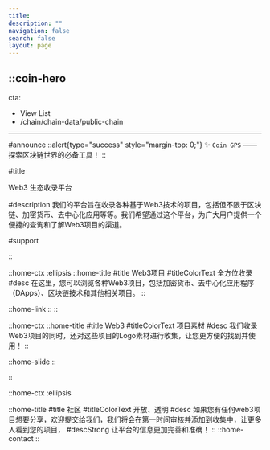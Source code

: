 ```yaml
---
title: 
description: ""
navigation: false
search: false 
layout: page
---
```


::coin-hero
---
cta:
  - View List
  - /chain/chain-data/public-chain
---

#announce
::alert{type="success" style="margin-top: 0;"}
 ✨ `Coin GPS` ——探索区块链世界的必备工具！
::



#title

Web3 生态收录平台

#description
我们的平台旨在收录各种基于Web3技术的项目，包括但不限于区块链、加密货币、去中心化应用等等。我们希望通过这个平台，为广大用户提供一个便捷的查询和了解Web3项目的渠道。


#support

::

<!-- ::init-json // 初始化网页爬虫爬取的数据
:: -->

::home-ctx
  :ellipsis
  ::home-title
  #title
  Web3项目
  #titleColorText
  全方位收录
  #desc
  在这里，您可以浏览各种Web3项目，包括加密货币、去中心化应用程序（DApps）、区块链技术和其他相关项目。
  ::
  
  ::home-link
  ::
::


::home-ctx
  ::home-title
  #title
  Web3
  #titleColorText
  项目素材
  #desc
  我们收录Web3项目的同时，还对这些项目的Logo素材进行收集，让您更方便的找到并使用！
  ::
  
  ::home-slide
  ::

::

::home-ctx
  :ellipsis

  ::home-title
  #title
  社区
  #titleColorText
  开放、透明
  #desc
  如果您有任何web3项目想要分享，欢迎提交给我们，我们将会在第一时间审核并添加到收集中，让更多人看到您的项目，
  #descStrong
  让平台的信息更加完善和准确！
  ::
  ::home-contact
::


